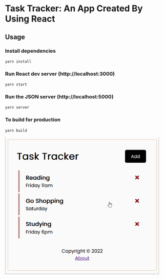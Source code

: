 # Task Tracker: An App Created By Using React

## Usage

### Install dependencies

```
yarn install
```

### Run React dev server (http://localhost:3000)

```
yarn start
```

### Run the JSON server (http://localhost:5000)

```
yarn server
```

### To build for production

```
yarn build
```

![Interaction](/assets/interaction.gif)
